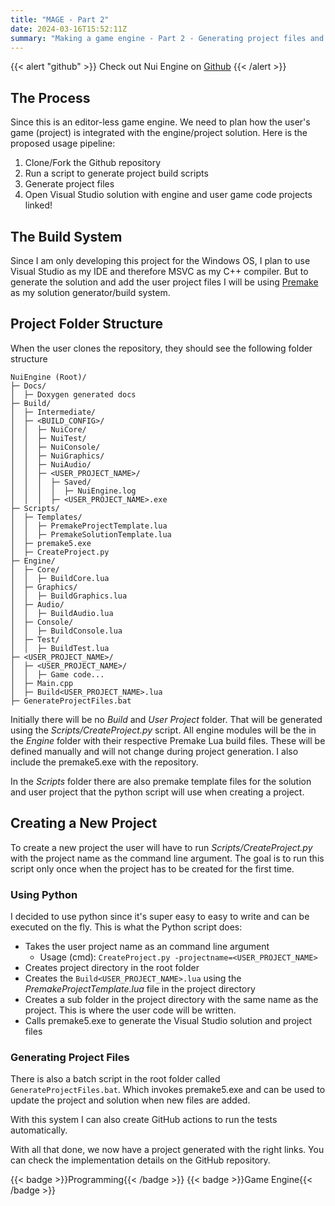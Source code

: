 ```yaml
---
title: "MAGE - Part 2"
date: 2024-03-16T15:52:11Z
summary: "Making a game engine - Part 2 - Generating project files and project structure"
---
```


{{< alert "github" >}}
Check out Nui Engine on [Github](https://github.com/ArnavMehta3000/NuiEngine.git)
{{< /alert >}}

## The Process

Since this is an editor-less game engine. We need to plan how the user's game (project) is integrated with the engine/project solution. Here is the proposed usage pipeline:

1. Clone/Fork the Github repository
2. Run a script to generate project build scripts
3. Generate project files
4. Open Visual Studio solution with engine and user game code projects linked!

## The Build System

Since I am only developing this project for the Windows OS, I plan to use Visual Studio as my IDE and therefore MSVC as my C++ compiler. But to generate the solution and add the user project files I will be using [Premake](https://premake.github.io/) as my solution generator/build system.

## Project Folder Structure

When the user clones the repository, they should see the following folder structure

```
NuiEngine (Root)/
├─ Docs/
│  ├─ Doxygen generated docs
├─ Build/
│  ├─ Intermediate/
│  ├─ <BUILD_CONFIG>/
│  │  ├─ NuiCore/
│  │  ├─ NuiTest/
│  │  ├─ NuiConsole/
│  │  ├─ NuiGraphics/
│  │  ├─ NuiAudio/
│  │  ├─ <USER_PROJECT_NAME>/
│  │  │  ├─ Saved/
│  │  │  │  ├─ NuiEngine.log
│  │  │  ├─ <USER_PROJECT_NAME>.exe
├─ Scripts/
│  ├─ Templates/
│  │  ├─ PremakeProjectTemplate.lua
│  │  ├─ PremakeSolutionTemplate.lua
│  ├─ premake5.exe
│  ├─ CreateProject.py
├─ Engine/
│  ├─ Core/
│  │  ├─ BuildCore.lua
│  ├─ Graphics/
│  │  ├─ BuildGraphics.lua
│  ├─ Audio/
│  │  ├─ BuildAudio.lua
│  ├─ Console/
│  │  ├─ BuildConsole.lua
│  ├─ Test/
│  │  ├─ BuildTest.lua
├─ <USER_PROJECT_NAME>/
│  ├─ <USER_PROJECT_NAME>/
│  │  ├─ Game code...
│  ├─ Main.cpp
│  ├─ Build<USER_PROJECT_NAME>.lua
├─ GenerateProjectFiles.bat

```
Initially there will be no *Build* and *User Project* folder. That will be generated using the *Scripts/CreateProject.py* script. All engine modules will be the in the *Engine* folder with their respective Premake Lua build files. These will be defined manually and will not change during project generation. I also include the premake5.exe with the repository.

In the *Scripts* folder there are also premake template files for the solution and user project that the python script will use when creating a project.

## Creating a New Project

To create a new project the user will have to run *Scripts/CreateProject.py* with the project name as the command line argument. The goal is to run this script only once when the project has to be created for the first time.

### Using Python

I decided to use python since it's super easy to easy to write and can be executed on the fly. This is what the Python script does:

- Takes the user project name as an command line argument
  - Usage (cmd): `CreateProject.py -projectname=<USER_PROJECT_NAME>`
- Creates project directory in the root folder
- Creates the `Build<USER_PROJECT_NAME>.lua` using the *PremakeProjectTemplate.lua* file in the project directory
- Creates a sub folder in the project directory with the same name as the project. This is where the user code will be written.
- Calls premake5.exe to generate the Visual Studio solution and project files

### Generating Project Files

There is also a batch script in the root folder called `GenerateProjectFiles.bat`. Which invokes premake5.exe and can be used to update the project and solution when new files are added.

With this system I can also create GitHub actions to run the tests automatically.

With all that done, we now have a project generated with the right links. You can check the implementation details on the GitHub repository.

<div style="display: flex; flex-wrap: wrap; gap: 10px;">
  {{< badge >}}Programming{{< /badge >}}
  {{< badge >}}Game Engine{{< /badge >}}
</div>
